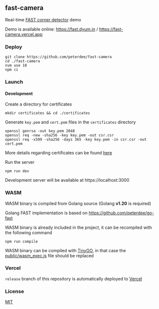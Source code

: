 ## fast-camera

Real-time [FAST corner detector](https://docs.opencv.org/5.x/df/d0c/tutorial_py_fast.html) demo

Demo is available online: https://fast.dyum.in / https://fast-camera.vercel.app

### Deploy

```shell script
git clone https://github.com/peterdee/fast-camera
cd ./fast-camera
nvm use 18
npm ci
```

### Launch

#### Development

Create a directory for certificates

```shell script
mkdir certificates && cd ./certificates
```

Generate `key.pem` and `cert.pem` files in the `certificates` directory

```shell script
openssl genrsa -out key.pem 2048
openssl req -new -sha256 -key key.pem -out csr.csr
openssl req -x509 -sha256 -days 365 -key key.pem -in csr.csr -out cert.pem
```

More details regarding certificates can be found [here](https://msol.io/blog/tech/create-a-self-signed-ssl-certificate-with-openssl/)

Run the server

```shell script
npm run dev
```

Development server will be available at https://localhost:3000

### WASM

WASM binary is compiled from Golang source (Golang **v1.20** is required)

Golang FAST implementation is based on https://github.com/peterdee/go-fast

WASM binary is already included in the project, it can be recompiled with the following command

```shell script
npm run compile
```

WASM binary can be compiled with [TinyGO](https://tinygo.org), in that case the [public/wasm_exec.js](./public/wasm_exec.js) file should be replaced

### Vercel

`release` branch of this repository is automatically deployed to [Vercel](https://vercel.com)

### License

[MIT](./LICENSE.md)
